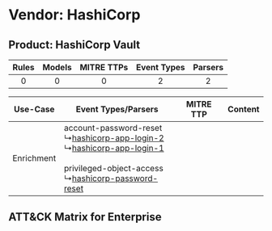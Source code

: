 Vendor: HashiCorp
=================
Product: HashiCorp Vault
------------------------
| Rules | Models | MITRE TTPs | Event Types | Parsers |
|:-----:|:------:|:----------:|:-----------:|:-------:|
|   0   |   0    |     0      |      2      |    2    |

|  Use-Case  | Event Types/Parsers    | MITRE TTP | Content    |
|:----------:| ---- | --------- | ---- |
| Enrichment |  account-password-reset<br> ↳[hashicorp-app-login-2](Ps/pC_hashicorpapplogin2.md)<br> ↳[hashicorp-app-login-1](Ps/pC_hashicorpapplogin1.md)<br><br> privileged-object-access<br> ↳[hashicorp-password-reset](Ps/pC_hashicorppasswordreset.md)<br> |    | [](RM/r_m_hashicorp_hashicorp_vault_Enrichment.md) |

ATT&CK Matrix for Enterprise
----------------------------
